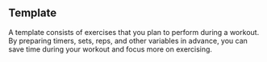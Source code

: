 ## Template
A template consists of exercises that you plan to perform during a workout. By preparing timers, sets, reps, and other variables in advance, you can save time during your workout and focus more on exercising.